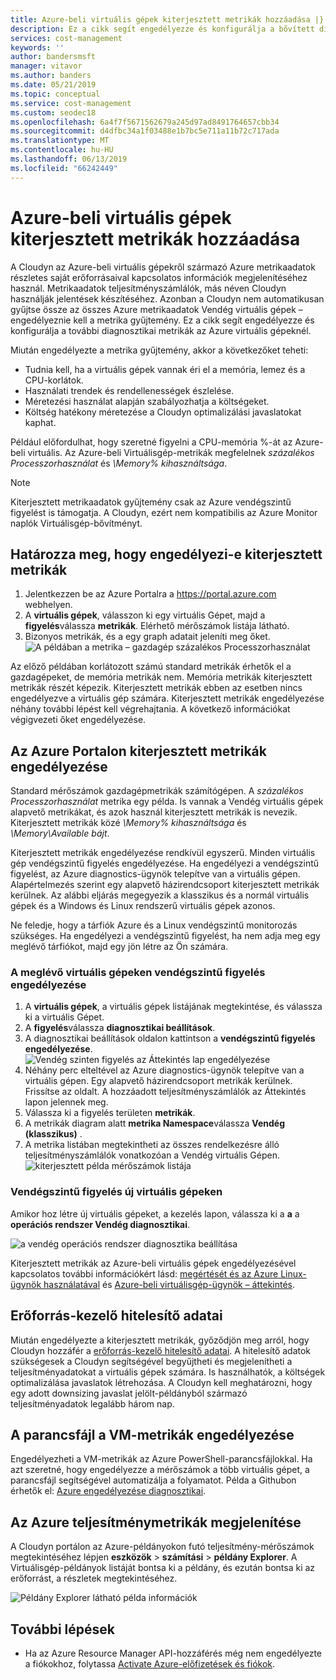 ```yaml
---
title: Azure-beli virtuális gépek kiterjesztett metrikák hozzáadása |} A Microsoft Docs
description: Ez a cikk segít engedélyezze és konfigurálja a bővített diagnosztikai metrikák az Azure virtuális gépeknél.
services: cost-management
keywords: ''
author: bandersmsft
manager: vitavor
ms.author: banders
ms.date: 05/21/2019
ms.topic: conceptual
ms.service: cost-management
ms.custom: seodec18
ms.openlocfilehash: 6a4f7f5671562679a245d97ad8491764657cbb34
ms.sourcegitcommit: d4dfbc34a1f03488e1b7bc5e711a11b72c717ada
ms.translationtype: MT
ms.contentlocale: hu-HU
ms.lasthandoff: 06/13/2019
ms.locfileid: "66242449"
---
```

# <a name="add-extended-metrics-for-azure-virtual-machines"></a>Azure-beli virtuális gépek kiterjesztett metrikák hozzáadása

A Cloudyn az Azure-beli virtuális gépekről származó Azure metrikaadatok részletes saját erőforrásaival kapcsolatos információk megjelenítéséhez használ. Metrikaadatok teljesítményszámlálók, más néven Cloudyn használják jelentések készítéséhez. Azonban a Cloudyn nem automatikusan gyűjtse össze az összes Azure metrikaadatok Vendég virtuális gépek – engedélyeznie kell a metrika gyűjtemény. Ez a cikk segít engedélyezze és konfigurálja a további diagnosztikai metrikák az Azure virtuális gépeknél.

Miután engedélyezte a metrika gyűjtemény, akkor a következőket teheti:

- Tudnia kell, ha a virtuális gépek vannak éri el a memória, lemez és a CPU-korlátok.
- Használati trendek és rendellenességek észlelése.
- Méretezési használat alapján szabályozhatja a költségeket.
- Költség hatékony méretezése a Cloudyn optimalizálási javaslatokat kaphat.

Például előfordulhat, hogy szeretné figyelni a CPU-memória %-át az Azure-beli virtuális. Az Azure-beli Virtuálisgép-metrikák megfelelnek _százalékos Processzorhasználat_ és _\Memory\% kihasználtsága_.

> [!NOTE]
> Kiterjesztett metrikaadatok gyűjtemény csak az Azure vendégszintű figyelést is támogatja. A Cloudyn, ezért nem kompatibilis az Azure Monitor naplók Virtuálisgép-bővítményt.

## <a name="determine-whether-extended-metrics-are-enabled"></a>Határozza meg, hogy engedélyezi-e kiterjesztett metrikák

1. Jelentkezzen be az Azure Portalra a https://portal.azure.com webhelyen.
2. A **virtuális gépek**, válasszon ki egy virtuális Gépet, majd a **figyelés**válassza **metrikák**. Elérhető mérőszámok listája látható.
3. Bizonyos metrikák, és a egy graph adatait jeleníti meg őket.  
    ![A példában a metrika – gazdagép százalékos Processzorhasználat](./media/azure-vm-extended-metrics/metric01.png)

Az előző példában korlátozott számú standard metrikák érhetők el a gazdagépeket, de memória metrikák nem. Memória metrikák kiterjesztett metrikák részét képezik. Kiterjesztett metrikák ebben az esetben nincs engedélyezve a virtuális gép számára. Kiterjesztett metrikák engedélyezése néhány további lépést kell végrehajtania. A következő információkat végigvezeti őket engedélyezése.

## <a name="enable-extended-metrics-in-the-azure-portal"></a>Az Azure Portalon kiterjesztett metrikák engedélyezése

Standard mérőszámok gazdagépmetrikák számítógépen. A _százalékos Processzorhasználat_ metrika egy példa. Is vannak a Vendég virtuális gépek alapvető metrikákat, és azok használ kiterjesztett metrikák is nevezik. Kiterjesztett metrikák közé _\Memory\% kihasználtsága_ és _\Memory\Available bájt_.

Kiterjesztett metrikák engedélyezése rendkívül egyszerű. Minden virtuális gép vendégszintű figyelés engedélyezése. Ha engedélyezi a vendégszintű figyelést, az Azure diagnostics-ügynök telepítve van a virtuális gépen. Alapértelmezés szerint egy alapvető házirendcsoport kiterjesztett metrikák kerülnek. Az alábbi eljárás megegyezik a klasszikus és a normál virtuális gépek és a Windows és Linux rendszerű virtuális gépek azonos.

Ne feledje, hogy a tárfiók Azure és a Linux vendégszintű monitorozás szükséges. Ha engedélyezi a vendégszintű figyelést, ha nem adja meg egy meglévő tárfiókot, majd egy jön létre az Ön számára.

### <a name="enable-guest-level-monitoring-on-existing-vms"></a>A meglévő virtuális gépeken vendégszintű figyelés engedélyezése

1. A **virtuális gépek**, a virtuális gépek listájának megtekintése, és válassza ki a virtuális Gépet.
2. A **figyelés**válassza **diagnosztikai beállítások**.
3. A diagnosztikai beállítások oldalon kattintson a **vendégszintű figyelés engedélyezése**.  
    ![Vendég szinten figyelés az Áttekintés lap engedélyezése](./media/azure-vm-extended-metrics/enable-guest-monitoring.png)
4. Néhány perc elteltével az Azure diagnostics-ügynök telepítve van a virtuális gépen. Egy alapvető házirendcsoport metrikák kerülnek. Frissítse az oldalt. A hozzáadott teljesítményszámlálók az Áttekintés lapon jelennek meg.
5. Válassza ki a figyelés területen **metrikák**.
6. A metrikák diagram alatt **metrika Namespace**válassza **Vendég (klasszikus)** .
7. A metrika listában megtekintheti az összes rendelkezésre álló teljesítményszámlálók vonatkozóan a Vendég virtuális Gépen.  
    ![kiterjesztett példa mérőszámok listája](./media/azure-vm-extended-metrics/extended-metrics.png)

### <a name="enable-guest-level-monitoring-on-new-vms"></a>Vendégszintű figyelés új virtuális gépeken

Amikor hoz létre új virtuális gépeket, a kezelés lapon, válassza ki a **a** a **operációs rendszer Vendég diagnosztikai**.

![a vendég operációs rendszer diagnosztika beállítása](./media/azure-vm-extended-metrics/new-enable-diag.png)

Kiterjesztett metrikák az Azure-beli virtuális gépek engedélyezésével kapcsolatos további információkért lásd: [megértését és az Azure Linux-ügynök használatával](../virtual-machines/extensions/agent-linux.md) és [Azure-beli virtuálisgép-ügynök – áttekintés](../virtual-machines/extensions/agent-windows.md).

## <a name="resource-manager-credentials"></a>Erőforrás-kezelő hitelesítő adatai

Miután engedélyezte a kiterjesztett metrikák, győződjön meg arról, hogy Cloudyn hozzáfér a [erőforrás-kezelő hitelesítő adatai](activate-subs-accounts.md). A hitelesítő adatok szükségesek a Cloudyn segítségével begyűjtheti és megjelenítheti a teljesítményadatokat a virtuális gépek számára. Is használhatók, a költségek optimalizálása javaslatok létrehozása. A Cloudyn kell meghatározni, hogy egy adott downsizing javaslat jelölt-példányból származó teljesítményadatok legalább három nap.

## <a name="enable-vm-metrics-with-a-script"></a>A parancsfájl a VM-metrikák engedélyezése

Engedélyezheti a VM-metrikák az Azure PowerShell-parancsfájlokkal. Ha azt szeretné, hogy engedélyezze a mérőszámok a több virtuális gépet, a parancsfájl segítségével automatizálja a folyamatot. Példa a Githubon érhetők el: [Azure engedélyezése diagnosztikai](https://github.com/Cloudyn/azure-enable-diagnostics).

## <a name="view-azure-performance-metrics"></a>Az Azure teljesítménymetrikák megjelenítése

A Cloudyn portálon az Azure-példányokon futó teljesítmény-mérőszámok megtekintéséhez lépjen **eszközök** > **számítási** > **példány Explorer**. A Virtuálisgép-példányok listáját bontsa ki a példány, és ezután bontsa ki az erőforrást, a részletek megtekintéséhez.

![Példány Explorer látható példa információk](./media/azure-vm-extended-metrics/instance-explorer.png)

## <a name="next-steps"></a>További lépések

- Ha az Azure Resource Manager API-hozzáférés még nem engedélyezte a fiókokhoz, folytassa [Activate Azure-előfizetések és fiókok](activate-subs-accounts.md).
